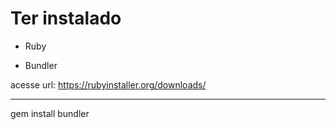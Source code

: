 # Ter instalado 

- Ruby

- Bundler 

acesse url: https://rubyinstaller.org/downloads/

-------
gem install bundler


